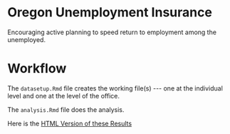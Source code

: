 # Oregon Unemployment Insurance
Encouraging active planning to speed return to employment among the unemployed.

# Workflow

The `datasetup.Rmd` file creates the working file(s) --- one at the individual level and one at the level of the office.

The `analysis.Rmd` file does the analysis.

Here is the [HTML Version of these Results](https://htmlpreview.github.io/?https://github.com/sbstusa/oregonui/blob/master/analysis.html)

